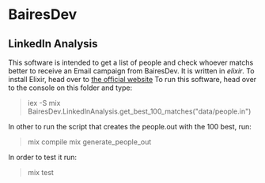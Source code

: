 # BairesDev

## LinkedIn Analysis

This software is intended to get a list of people and check whoever matchs better to receive an Email campaign from BairesDev.
It is written in *elixir*. To install Elixir, head over to [the official website](https://elixir-lang.org/install.html)
To run this software, head over to the console on this folder and type:
> iex -S mix
> BairesDev.LinkedInAnalysis.get_best_100_matches("data/people.in")

In other to run the script that creates the people.out with the 100 best, run:
> mix compile
> mix generate_people_out

In order to test it run:
> mix test
